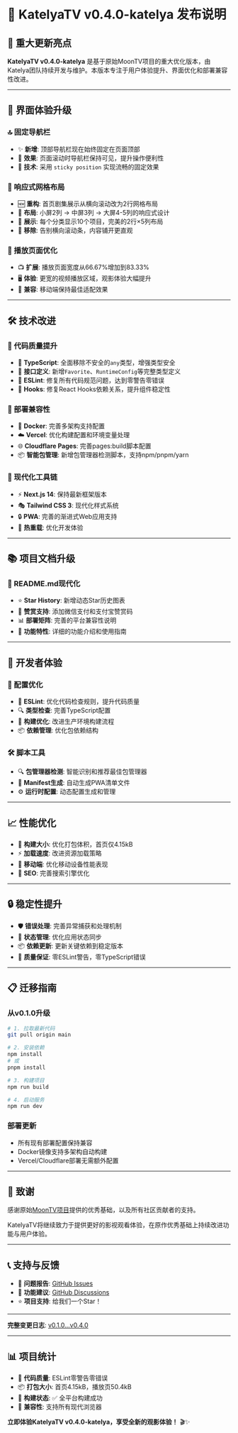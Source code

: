 # 🎉 KatelyaTV v0.4.0-katelya 发布说明

## 🌟 重大更新亮点

**KatelyaTV v0.4.0-katelya** 是基于原始MoonTV项目的重大优化版本，由Katelya团队持续开发与维护。本版本专注于用户体验提升、界面优化和部署兼容性改进。

---

## 🎨 界面体验升级

### **🔝 固定导航栏**
- ✨ **新增**: 顶部导航栏现在始终固定在页面顶部
- 🎯 **效果**: 页面滚动时导航栏保持可见，提升操作便利性
- 🔧 **技术**: 采用 `sticky position` 实现流畅的固定效果

### **📱 响应式网格布局**
- 🆕 **重构**: 首页剧集展示从横向滚动改为2行网格布局
- 📐 **布局**: 小屏2列 → 中屏3列 → 大屏4-5列的响应式设计
- 🎪 **展示**: 每个分类显示10个项目，完美的2行×5列布局
- 🚫 **移除**: 告别横向滚动条，内容铺开更直观

### **🎥 播放页面优化**
- 📺 **扩展**: 播放页面宽度从66.67%增加到83.33%
- 🖥️ **体验**: 更宽的视频播放区域，观影体验大幅提升
- 📱 **兼容**: 移动端保持最佳适配效果

---

## 🛠️ 技术改进

### **💎 代码质量提升**
- 🔧 **TypeScript**: 全面移除不安全的`any`类型，增强类型安全
- 📝 **接口定义**: 新增`Favorite`、`RuntimeConfig`等完整类型定义
- 🎯 **ESLint**: 修复所有代码规范问题，达到零警告零错误
- 🔄 **Hooks**: 修复React Hooks依赖关系，提升组件稳定性

### **🚀 部署兼容性**
- 🐳 **Docker**: 完善多架构支持配置
- ☁️ **Vercel**: 优化构建配置和环境变量处理
- 🌐 **Cloudflare Pages**: 完善pages:build脚本配置
- 📦 **智能包管理**: 新增包管理器检测脚本，支持npm/pnpm/yarn

### **🎨 现代化工具链**
- ⚡ **Next.js 14**: 保持最新框架版本
- 🎭 **Tailwind CSS 3**: 现代化样式系统
- 🔒 **PWA**: 完善的渐进式Web应用支持
- 🔄 **热重载**: 优化开发体验

---

## 📚 项目文档升级

### **📖 README.md现代化**
- ⭐ **Star History**: 新增动态Star历史图表
- 💝 **赞赏支持**: 添加微信支付和支付宝赞赏码
- 📊 **部署矩阵**: 完善的平台兼容性说明
- 🎯 **功能特性**: 详细的功能介绍和使用指南

---

## 🔧 开发者体验

### **📝 配置优化**
- 🎯 **ESLint**: 优化代码检查规则，提升代码质量
- 🔍 **类型检查**: 完善TypeScript配置
- 🚀 **构建优化**: 改进生产环境构建流程
- 📦 **依赖管理**: 优化包依赖结构

### **🛠️ 脚本工具**
- 🔍 **包管理器检测**: 智能识别和推荐最佳包管理器
- 📱 **Manifest生成**: 自动生成PWA清单文件
- ⚙️ **运行时配置**: 动态配置生成和管理

---

## 📈 性能优化

- 🚀 **构建大小**: 优化打包体积，首页仅4.15kB
- ⚡ **加载速度**: 改进资源加载策略
- 📱 **移动端**: 优化移动设备性能表现
- 🎯 **SEO**: 完善搜索引擎优化

---

## 🔒 稳定性提升

- 🛡️ **错误处理**: 完善异常捕获和处理机制
- 🔄 **状态管理**: 优化应用状态同步
- 📦 **依赖更新**: 更新关键依赖到稳定版本
- 🧪 **质量保证**: 零ESLint警告，零TypeScript错误

---

## 📋 迁移指南

### **从v0.1.0升级**
```bash
# 1. 拉取最新代码
git pull origin main

# 2. 安装依赖
npm install
# 或
pnpm install

# 3. 构建项目
npm run build

# 4. 启动服务
npm run dev
```

### **部署更新**
- 所有现有部署配置保持兼容
- Docker镜像支持多架构自动构建
- Vercel/Cloudflare部署无需额外配置

---

## 🙏 致谢

感谢原始[MoonTV项目](https://github.com/MoonTechLab/LunaTV)提供的优秀基础，以及所有社区贡献者的支持。

KatelyaTV将继续致力于提供更好的影视观看体验，在原作优秀基础上持续改进功能与用户体验。

---

## 📞 支持与反馈

- 🐛 **问题报告**: [GitHub Issues](https://github.com/katelya77/KatelyaTV/issues)
- 💬 **功能建议**: [GitHub Discussions](https://github.com/katelya77/KatelyaTV/discussions)
- ⭐ **项目支持**: 给我们一个Star！

---

**完整变更日志**: [v0.1.0...v0.4.0](https://github.com/katelya77/KatelyaTV/compare/v0.1.0...v0.4.0)

---

## 📊 项目统计

- 🎯 **代码质量**: ESLint零警告零错误
- 📦 **打包大小**: 首页4.15kB，播放页50.4kB
- 🚀 **构建状态**: ✅ 全平台构建成功
- 📱 **兼容性**: 支持所有现代浏览器

**立即体验KatelyaTV v0.4.0-katelya，享受全新的观影体验！** 🎬✨
